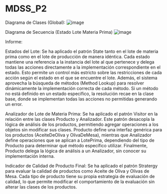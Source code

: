 # MDSS_P2

Diagrama de Clases (Global):
![image](https://github.com/user-attachments/assets/e8d884ce-9561-4764-803a-ca002433ed28)

Diagrama de Secuencia (Estado Lote Materia Prima)
![image](https://github.com/user-attachments/assets/948677b6-ad09-4f00-96b9-bca58be48834)

Informe:


Estados del Lote:
Se ha aplicado el patrón State tanto en el lote de materia prima como en el lote de producción de manera idéntica. Cada estado mantiene una referencia a la instancia del lote al que pertenece y delega todas las acciones directamente a la implementación correspondiente en el estado. Esto permite un control más estricto sobre las restricciones de cada acción según el estado en el que se encuentre el lote.
Además, el sistema aprovecha la búsqueda de métodos (Method Lookup) para resolver dinámicamente la implementación correcta de cada método. Si un método no está definido en un estado específico, la resolución recae en la clase base, donde se implementan todas las acciones no permitidas generando un error.

Analizador de Lote de Materia Prima:
Se ha aplicado el patrón Visitor en la relación entre las clases Producto y Analizador. Este patrón desacopla la lógica de análisis de los productos, permitiendo agregar operaciones a los objetos sin modificar sus clases. Producto define una interfaz genérica para los productos (AceiteDeOliva y OlivaDeMesa), mientras que Analizador define operaciones que se aplican a LotePrima, dependiendo del tipo de Producto para determinar qué método específico utilizar. Finalmente, Producto delega la lógica de análisis a un Analizador, sin conocer su implementación interna.

Indicador de Calidad de Producto Final:
Se ha aplicado el patrón Stratergy para evaluar la calidad de productos como Aceite de Oliva y Olivas de Mesa. Cada tipo de producto tiene su propia estrategia de evaluación de calidad, lo que permite modificar el comportamiento de la evaluación sin alterar las clases de los productos.
